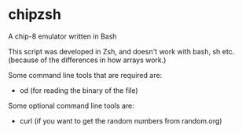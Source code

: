 # chipzsh
A chip-8 emulator written in Bash

This script was developed in Zsh, and doesn't work with bash, sh etc. (because of the differences in how arrays work.)

Some command line tools that are required are:
- od (for reading the binary of the file)

Some optional command line tools are:
- curl (if you want to get the random numbers from random.org)
